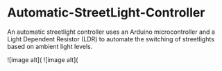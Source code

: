 # Automatic-StreetLight-Controller
An automatic streetlight controller uses an Arduino microcontroller and a Light Dependent Resistor (LDR) to automate the switching of streetlights based on ambient light levels.

![image alt](
![image alt](

